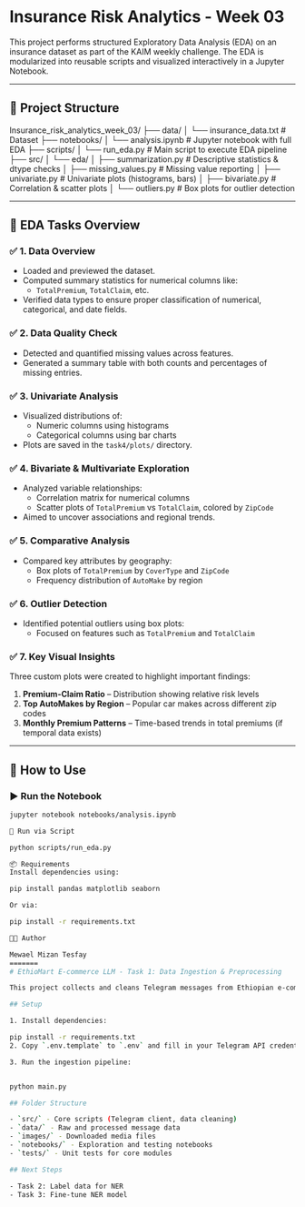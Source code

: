 # Insurance Risk Analytics - Week 03

This project performs structured Exploratory Data Analysis (EDA) on an insurance dataset as part of the KAIM weekly challenge. The EDA is modularized into reusable scripts and visualized interactively in a Jupyter Notebook.

---

## 🔧 Project Structure

Insurance_risk_analytics_week_03/
├── data/
│ └── insurance_data.txt # Dataset
├── notebooks/
│ └── analysis.ipynb # Jupyter notebook with full EDA
├── scripts/
│ └── run_eda.py # Main script to execute EDA pipeline
├── src/
│ └── eda/
│ ├── summarization.py # Descriptive statistics & dtype checks
│ ├── missing_values.py # Missing value reporting
│ ├── univariate.py # Univariate plots (histograms, bars)
│ ├── bivariate.py # Correlation & scatter plots
│ └── outliers.py # Box plots for outlier detection


---

## 📌 EDA Tasks Overview

### ✅ 1. Data Overview
- Loaded and previewed the dataset.
- Computed summary statistics for numerical columns like:
  - `TotalPremium`, `TotalClaim`, etc.
- Verified data types to ensure proper classification of numerical, categorical, and date fields.

### ✅ 2. Data Quality Check
- Detected and quantified missing values across features.
- Generated a summary table with both counts and percentages of missing entries.

### ✅ 3. Univariate Analysis
- Visualized distributions of:
  - Numeric columns using histograms
  - Categorical columns using bar charts
- Plots are saved in the `task4/plots/` directory.

### ✅ 4. Bivariate & Multivariate Exploration
- Analyzed variable relationships:
  - Correlation matrix for numerical columns
  - Scatter plots of `TotalPremium` vs `TotalClaim`, colored by `ZipCode`
- Aimed to uncover associations and regional trends.

### ✅ 5. Comparative Analysis
- Compared key attributes by geography:
  - Box plots of `TotalPremium` by `CoverType` and `ZipCode`
  - Frequency distribution of `AutoMake` by region

### ✅ 6. Outlier Detection
- Identified potential outliers using box plots:
  - Focused on features such as `TotalPremium` and `TotalClaim`

### ✅ 7. Key Visual Insights
Three custom plots were created to highlight important findings:
1. **Premium-Claim Ratio** – Distribution showing relative risk levels
2. **Top AutoMakes by Region** – Popular car makes across different zip codes
3. **Monthly Premium Patterns** – Time-based trends in total premiums (if temporal data exists)

---

## 🚀 How to Use

### ▶️ Run the Notebook
```bash
jupyter notebook notebooks/analysis.ipynb

🐍 Run via Script

python scripts/run_eda.py

📦 Requirements
Install dependencies using:

pip install pandas matplotlib seaborn

Or via:

pip install -r requirements.txt

👨‍💻 Author

Mewael Mizan Tesfay
=======
# EthioMart E-commerce LLM - Task 1: Data Ingestion & Preprocessing

This project collects and cleans Telegram messages from Ethiopian e-commerce channels in Amharic language.

## Setup

1. Install dependencies:

pip install -r requirements.txt
2. Copy `.env.template` to `.env` and fill in your Telegram API credentials.

3. Run the ingestion pipeline:


python main.py

## Folder Structure

- `src/` - Core scripts (Telegram client, data cleaning)
- `data/` - Raw and processed message data
- `images/` - Downloaded media files
- `notebooks/` - Exploration and testing notebooks
- `tests/` - Unit tests for core modules

## Next Steps

- Task 2: Label data for NER
- Task 3: Fine-tune NER model

